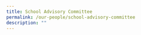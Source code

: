 ```yaml
---
title: School Advisory Committee
permalink: /our-people/school-advisory-committee
description: ""
---
```

